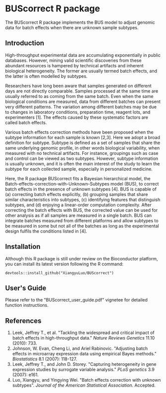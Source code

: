 # BUScorrect R package
The BUScorrect R package implements the BUS model to adjust genomic data for batch effects when there are unknown sample subtypes.

## Introduction
High-throughput experimental data are accumulating exponentially in public databases. However, mining valid scientific discoveries from these abundant resources is hampered by technical artifacts and inherent biological heterogeneity. The former are usually termed batch effects, and the latter is often modelled by subtypes. 

Researchers have long been aware that samples generated on different days are not directly comparable. Samples processed at the same time are usually referred to as coming from the same batch. Even when the same biological conditions are measured, data from different batches can present very different patterns. The variation among different batches may be due to changes in laboratory conditions, preparation time, reagent lots, and experimenters [1]. The effects caused by these systematic factors are called batch effects.

Various batch effects correction methods have been proposed when the subtype information for each sample is known [2,3]. Here we adopt a broad definition for subtype. Subtype is defined as a set of samples that share the same underlying genomic profile, in other words biological variability, when measured with no technical artifacts. For instance, groupings such as case and control can be viewed as two subtypes. However, subtype information is usually unknown, and it is often the main interest of the study to learn the subtype for each collected sample, especially in personalized medicine.

Here, the R package BUScorrect fits a Bayesian hierarchical model, the Batch-effects-correction-with-Unknown-Subtypes model (BUS), to correct batch effects in the presence of unknown subtypes [4]. BUS is capable of (a) correcting batch effects explicitly, (b) grouping samples that share similar characteristics into subtypes, (c) identifying features that distinguish subtypes, and (d) enjoying a linear-order computation complexity. After correcting the batch effects with BUS, the corrected value can be used for other analysis as if all samples are measured in a single batch. BUS can integrate batches measured from different platforms and allow subtypes to be measured in some but not all of the batches as long as the experimental design fulfils the conditions listed in [4].

## Installation 
Although this R package is still under review on the Bioconductor platform, you can install its latest version following the R command:

```
devtools::install_github("XiangyuLuo/BUScorrect")
```

## User's Guide
Please refer to the "BUScorrect\_user\_guide.pdf" vignetee for detailed function instructions.

## References
1. Leek, Jeffrey T., et al. "Tackling the widespread and critical impact of batch effects in high-throughput data." *Nature Reviews Genetics* 11.10 (2010): 733.
2. Johnson, W. Evan, Cheng Li, and Ariel Rabinovic. "Adjusting batch effects in microarray expression data using empirical Bayes methods." *Biostatistics* 8.1 (2007): 118-127.
3. Leek, Jeffrey T., and John D. Storey. "Capturing heterogeneity in gene expression studies by surrogate variable analysis." *PLoS genetics* 3.9 (2007): e161.
4. Luo, Xiangyu, and Yingying Wei. "Batch effects correction with unknown subtypes". *Journal of the American Statistical Association*. Accepted. 
